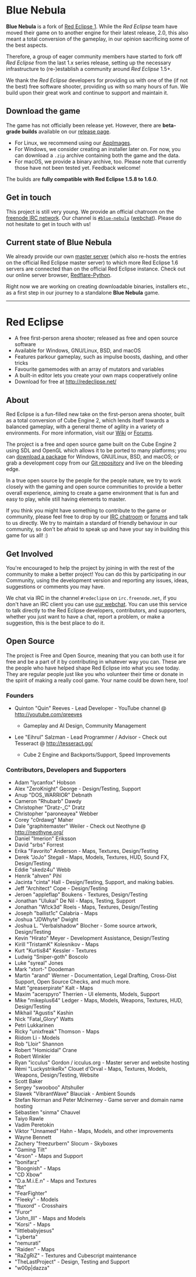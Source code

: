 # Blue Nebula

**Blue Nebula** is a fork of [Red Eclipse 1](https://redeclipse.net). While the *Red Eclipse* team have moved their game on to another engine for their latest release, 2.0, this also meant a total conversion of the gameplay, in our opinion sacrificing some of the best aspects.

Therefore, a group of eager community members have started to fork off *Red Eclipse* from the last 1.x series release, setting up the necessary infrastructure to (re-)establish a community around *Red Eclipse* 1.5+.

We thank the *Red Eclipse* developers for providing us with one of the (if not the best) free software shooter, providing us with so many hours of fun. We build upon their great work and continue to support and maintain it.


## Download the game

The game has not officially been release yet. However, there are **beta-grade builds** available on our [release page](https://github.com/blue-nebula/release/releases/tag/continuous).

- For Linux, we recommend using our [AppImages](http://appimage.org/).
- For Windows, we consider creating an installer later on. For now, you can download a `.zip` archive containing both the game and the data.
- For macOS, we provide a binary archive, too. Please note that currently those have not been tested yet. Feedback welcome!

The builds are **fully compatible with Red Eclipse 1.5.8 to 1.6.0**.


## Get in touch

This project is still very young. We provide an official chatroom on the [freenode IRC network](https://freenode.net/). Our channel is [`#blue-nebula`](irc://chat.freenode.net/blue-nebula) ([webchat](https://webchat.freenode.net/#blue-nebula)).
Please do not hesitate to get in touch with us!


## Current state of Blue Nebula

We already provide our own [master server](https://github.com/TheAssassin/python-masterserver) (which also re-hosts the entries on the official Red Eclipse master server) to which more Red Eclipse 1.6 servers are connected than on the official Red Eclipse instance. Check out our online server browser, [Redflare-Python](https://redflare.assassinate-you.net).

Right now we are working on creating downloadable binaries, installers etc., as a first step in our journey to a standalone **Blue Nebula** game.


-------

# Red Eclipse

* A free first-person arena shooter; released as free and open source software
* Available for Windows, GNU/Linux, BSD, and macOS
* Features parkour gameplay, such as impulse boosts, dashing, and other tricks
* Favourite gamemodes with an array of mutators and variables
* A built-in editor lets you create your own maps cooperatively online
* Download for free at http://redeclipse.net/

## About

Red Eclipse is a fun-filled new take on the first-person arena shooter, built as a total conversion of Cube Engine 2, which lends itself towards a balanced gameplay, with a general theme of agility in a variety of environments. For more information, visit our [Wiki](http://redeclipse.net/wiki) or [Forums](http://redeclipse.net/forum).

The project is a free and open source game built on the Cube Engine 2 using SDL and OpenGL which allows it to be ported to many platforms; you can [download a package](http://redeclipse.net/download) for Windows, GNU/Linux, BSD, and macOS; or grab a development copy from our [Git repository](http://redeclipse.net/devel) and live on the bleeding edge.


In a true open source by the people for the people nature, we try to work closely with the gaming and open source communities to provide a better overall experience, aiming to create a game environment that is fun and easy to play, while still having elements to master.

If you think you might have something to contribute to the game or community, please feel free to drop by our [IRC chatroom](http://redeclipse.net/chat) or [forums](http://redeclipse.net/forums) and talk to us directly. We try to maintain a standard of friendly behaviour in our community, so don't be afraid to speak up and have your say in building this game for us all! :)

## Get Involved
You're encouraged to help the project by joining in with the rest of the community to make a better project! You can do this by participating in our Community, using the development version and reporting any issues, ideas, suggestions or comments you may have.

We chat via IRC in the channel `#redeclipse` on `irc.freenode.net`, if you don't have an IRC client you can use [our webchat](http://redeclipse.net/chat). You can use this service to talk directly to the Red Eclipse developers, contributors, and supporters, whether you just want to have a chat, report a problem, or make a suggestion, this is the best place to do it.

## Open Source
The project is Free and Open Source, meaning that you can both use it for free and be a part of it by contributing in whatever way you can. These are the people who have helped shape Red Eclipse into what you see today. They are regular people just like you who volunteer their time or donate in the spirit of making a really cool game. Your name could be down here, too!

### Founders
* Quinton "Quin" Reeves - Lead Developer - YouTube channel @ http://youtube.com/qreeves
    - Gameplay and AI Design, Community Management

* Lee "Eihrul" Salzman - Lead Programmer / Advisor - Check out Tesseract @ http://tesseract.gg/
    - Cube 2 Engine and Backports/Support, Speed Improvements

### Contributors, Developers and Supporters
* Adam "lycanfox" Hobson
* Alex "ZeroKnight" George - Design/Testing, Support
* Anup "DOS_WARRIOR" Debnath
* Cameron "Rhubarb" Dawdy
* Christopher "Dratz-_C" Dratz
* Christopher "paroneayea" Webber
* Corey "c0rdawg" Maher
* Dale "graphitemaster" Weiler - Check out Neothyne @ http://neothyne.org/
* Daniel "Imerion" Eriksson
* David "srbs" Forrest
* Erika "Favorito" Anderson - Maps, Textures, Design/Testing
* Derek "JoJo" Stegall - Maps, Models, Textures, HUD, Sound FX, Design/Testing
* Eddie "skedz4u" Webb
* Henrik "ahven" Pihl
* Jacinta "cinta" Hall - Design/Testing, Support, and making babies.
* Jeff "Architect" Cope - Design/Testing
* Jeroen "appleflap" Boukens - Textures, Design/Testing
* Jonathan "Ulukai" De Nil - Maps, Testing, Support
* Jonathan "W!ck3d" Roels - Maps, Textures, Design/Testing
* Joseph "ballist1c" Calabria - Maps
* Joshua "JDWhyte" Dwight
* Joshua L. "Verbalshadow" Blocher - Some source artwork, Design/Testing
* Kevin "Hirato" Meyer - Development Assistance, Design/Testing
* Kirill "TristamK" Kolesnikov - Maps
* Kurt "Kurtis84" Kessler - Textures
* Ludwig "Sniper-goth" Boscolo
* Luke "syreal" Jones
* Mark "xtort-" Doodeman
* Martin "arand" Werner - Documentation, Legal Drafting, Cross-Dist Support, Open Source Checks, and much more.
* Matt "greaserpirate" Kalt - Maps
* Maxim "acerspyro" Therrien - UI elements, Models, Support
* Mike "mikeplus64" Ledger - Maps, Models, Weapons, Textures, HUD, Design/Testing
* Mikhail "Agustis" Kashin
* Nick "Fatal_Glory" Watts
* Petri Lukkarinen
* Ricky "unixfreak" Thomson - Maps
* Riidom Li - Models
* Rob "Lloir" Shannon
* Robert "Homicidal" Crane
* Robert Winkler
* Ryan "icculus" Gordon / icculus.org - Master server and website hosting
* Rémi "LuckystrikeRx" Clouet d'Orval - Maps, Textures, Models, Weapons, Design/Testing, Website
* Scott Baker
* Sergey "swooboo" Altshuller
* Slawek "VibrantWave" Blauciak - Ambient Sounds
* Stefan Norman and Peter McInerney - Game server and domain name hosting
* Sébastien "sinma" Chauvel
* Taiyo Rawle
* Vadim Peretokin
* Viktor "Unnamed" Hahn - Maps, Models, and other improvements
* Wayne Bennett
* Zachery "freezurbern" Slocum - Skyboxes
* "Gaming Tilt"
* "4rson" - Maps and Support
* "bonifarz"
* "Boognish" - Maps
* "CD Xbow"
* "D.a.M.i.E.n" - Maps and Textures
* "fbt"
* "FearFighter"
* "Fleeky" - Models
* "fluxord" - Crosshairs
* "Furor"
* "John_III" - Maps and Models
* "Korsi" - Maps
* "littlebabyjesus"
* "Lyberta"
* "nemurati"
* "Raiden" - Maps
* "RaZgRiZ" - Textures and Cubescript maintenance
* "TheLastProject" - Design, Testing and Support
* "w00p|dazza"
